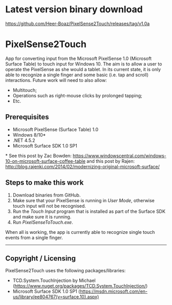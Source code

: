 # Latest version binary download
https://github.com/Heer-Boaz/PixelSense2Touch/releases/tag/v1.0a

# PixelSense2Touch
App for converting input from the Microsoft PixelSense 1.0 (Microsoft Surface Table) to touch input for Windows 10. The aim is to allow a user to operate the PixelSense as she would a tablet.
In its current state, it is only able to recognize a single finger and some basic (i.e. tap and scroll) interactions.
Future work will need to also allow:
- Multitouch;
- Operations such as right-mouse clicks by prolonged tapping;
- Etc.

## Prerequisites
- Microsoft PixelSense (Surface Table) 1.0
- Windows 8/10\*
- .NET 4.5.2
- Microsoft Surface SDK 1.0 SP1

\* See this post by Zac Bowden: https://www.windowscentral.com/windows-10-on-microsoft-surface-coffee-table and this post by Rajen: http://blog.rajenki.com/2014/02/modernizing-original-microsoft-surface/

## Steps to make this work
1. Download binaries from GitHub.
2. Make sure that your PixelSense is running in *User Mode*, otherwise touch input will not be recognised.
2. Run the _Touch Input_ program that is installed as part of the Surface SDK and make sure it is running.
3. Run _PixelSenseToTouch.exe_.

When all is working, the app is currently able to recognize single touch events from a single finger.

----
## Copyright / Licensing
PixelSense2Touch uses the following packages/libraries:
- TCD.System.TouchInjection by Michael (https://www.nuget.org/packages/TCD.System.TouchInjection/)
- Microsoft Surface SDK 1.0 SP1 (https://msdn.microsoft.com/en-us/library/ee804767(v=surface.10).aspx)

